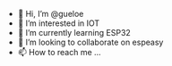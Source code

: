 - 👋 Hi, I’m @gueloe
- 👀 I’m interested in IOT
- 🌱 I’m currently learning ESP32
- 💞️ I’m looking to collaborate on espeasy
- 📫 How to reach me ...

<!---
gueloe/gueloe is a ✨ special ✨ repository because its `README.md` (this file) appears on your GitHub profile.
You can click the Preview link to take a look at your changes.
--->
